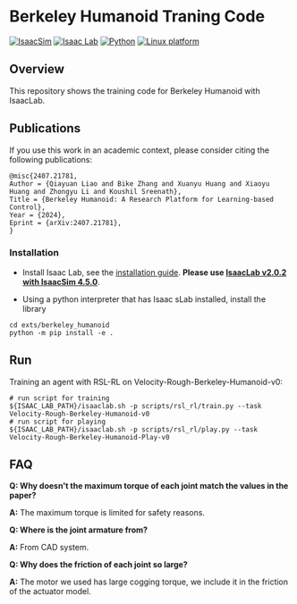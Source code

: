 # Berkeley Humanoid Traning Code

[![IsaacSim](https://img.shields.io/badge/IsaacSim-4.5.0-silver.svg)](https://docs.omniverse.nvidia.com/isaacsim/latest/overview.html)
[![Isaac Lab](https://img.shields.io/badge/IsaacLab-2.0.2-silver)](https://isaac-sim.github.io/IsaacLab)
[![Python](https://img.shields.io/badge/python-3.10-blue.svg)](https://docs.python.org/3/whatsnew/3.10.html)
[![Linux platform](https://img.shields.io/badge/platform-linux--64-orange.svg)](https://releases.ubuntu.com/20.04/)

## Overview

This repository shows the training code for Berkeley Humanoid with IsaacLab.

## Publications

If you use this work in an academic context, please consider citing the following publications:

    @misc{2407.21781,
    Author = {Qiayuan Liao and Bike Zhang and Xuanyu Huang and Xiaoyu Huang and Zhongyu Li and Koushil Sreenath},
    Title = {Berkeley Humanoid: A Research Platform for Learning-based Control},
    Year = {2024},
    Eprint = {arXiv:2407.21781},
    }

### Installation

- Install Isaac Lab, see
  the [installation guide](https://isaac-sim.github.io/IsaacLab/main/index.html). **Please use
  [IsaacLab v2.0.2 with IsaacSim 4.5.0](https://docs.isaacsim.omniverse.nvidia.com/latest/installation/download.html)**.

- Using a python interpreter that has Isaac sLab installed, install the library

```
cd exts/berkeley_humanoid
python -m pip install -e .
```

## Run

Training an agent with RSL-RL on Velocity-Rough-Berkeley-Humanoid-v0:

```
# run script for training
${ISAAC_LAB_PATH}/isaaclab.sh -p scripts/rsl_rl/train.py --task Velocity-Rough-Berkeley-Humanoid-v0
# run script for playing
${ISAAC_LAB_PATH}/isaaclab.sh -p scripts/rsl_rl/play.py --task Velocity-Rough-Berkeley-Humanoid-Play-v0
```

## FAQ
**Q: Why doesn't the maximum torque of each joint match the values in the paper?**

**A:** The maximum torque is limited for safety reasons.

**Q: Where is the joint armature from?**

**A:** From CAD system.

**Q: Why does the friction of each joint so large?**

**A:** The motor we used has large cogging torque, we include it in the friction of the actuator model.

